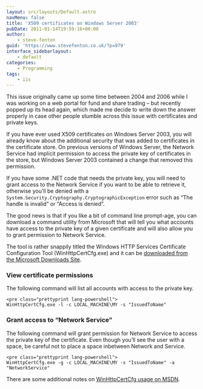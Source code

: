 ```yaml
---
layout: src/layouts/Default.astro
navMenu: false
title: 'X509 certificates on Windows Server 2003'
pubDate: 2011-01-14T19:59:16+00:00
author:
    - steve-fenton
guid: 'https://www.stevefenton.co.uk/?p=979'
interface_sidebarlayout:
    - default
categories:
    - Programming
tags:
    - iis
---
```


This issue originally came up some time between 2004 and 2006 while I was working on a web portal for fund and share trading – but recently popped up its head again, which made me decide to write down the answer properly in case other people stumble across this issue with certificates and private keys.

If you have ever used X509 certificates on Windows Server 2003, you will already know about the additional security that was added to certificates in the certificate store. On previous versions of Windows Server, the Network Service had implicit permission to access the private key of certificates in the store, but Windows Server 2003 contained a change that removed this permission.

If you have some .NET code that needs the private key, you will need to grant access to the Network Service if you want to be able to retrieve it, otherwise you’ll be denied with a `System.Security.Cryptography.CryptographicException` error such as “The handle is invalid” or “Access is denied”.

The good news is that if you like a bit of command line prompt-age, you can download a command utility from Microsoft that will tell you what accounts have access to the private key of a given certificate and will also allow you to grant permission to Network Service.

The tool is rather snappily titled the Windows HTTP Services Certificate Configuration Tool (WinHttpCertCfg.exe) and it can be [downloaded from the Microsoft Downloads Site](http://www.microsoft.com/downloads/en/details.aspx?familyid=c42e27ac-3409-40e9-8667-c748e422833f&displaylang=en).

### View certificate permissions

The following command will list all accounts with access to the private key.

```
<pre class="prettyprint lang-powershell">
WinHttpCertCfg.exe -l -c LOCAL_MACHINE\MY -s "IssuedToName"
```
### Grant access to “Network Service”

The following command will grant permission for Network Service to access the private key of the certificate. Even though you’ll see the user with a space, be careful not to place a space inbetween Network and Service.

```
<pre class="prettyprint lang-powershell">
WinHttpCertCfg.exe -g -c LOCAL_MACHINE\MY -s "IssuedToName" -a "NetworkService"
```
There are some additional notes on [WinHttpCertCfg usage on MSDN](http://msdn.microsoft.com/en-us/library/aa384088%28v=vs.85%29.aspx).